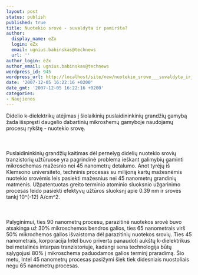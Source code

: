 ```yaml
---
layout: post
status: publish
published: true
title: Nuotekio srovė - suvaldyta ir pamiršta?
author:
  display_name: eZx
  login: eZx
  email: ugnius.babinskas@technews
  url: ''
author_login: eZx
author_email: ugnius.babinskas@technews
wordpress_id: 945
wordpress_url: http://localhost/site/new/nuotekio_srove___suvaldyta_ir_pamirsta_/
date: '2007-12-05 16:22:16 +0200'
date_gmt: '2007-12-05 16:22:16 +0200'
categories:
- Naujienos
---
```

<p>Didelio k-dielektrikų atėjimas į šiolaikinių puslaidininkinių grandžių gamybą žada išspręsti daugelio dabartinių mikroshemų gamyboje naudojamų procesų rykštę - nuotekio srovę.<br />
<br><br />
<br>Puslaidininkinių grandžių kaitimas dėl pernelyg didelių nuotekio srovių tranzistorių užtūruose yra pagrindinė problema ieškant galimybių gaminti mikroschemas mažesnio nei 45 nanometrų detalumo. Anot tyrėjų iš Klemsono universiteto, techninis procesas su milijoną kartų mažesnėmis nuotekio srovėmis leis pasiekti mažesnius nei 45 nanometrų grandinių matmenis. Užpatentuotas greito terminio atominio sluoksnio užgarinimo procesas leido pasiekti efektyvų užtūros sluoksnį apie 0.39 nm ir srovės tankį 10^(-12) A/cm^2.<br />
<br><br />
<br>Palyginimui, ties 90 nanometrų procesu, parazitinė nuotekos srovė buvo atsakinga už 30% mikroschemos bendros galios, ties 65 nanometrais virš 50% mikrochemos galios išvaistoma dėl parazitinių nuotekos srovių. Ties 45 nanometrais, korporacija Intel buvo priverta panaudoti aukštų k-dielektrikus bei metalinės intarpas tranzistoriuje, kadangi sena technologija būtų sąlygojusi 80% į mikroschema paduodamos galios terminį praradimą. Šio metu, Intel 45 nanometrų procesas pasižymi šiek tiek didesniais nuostoliais negu 65 nanometrų procesas.</p>
